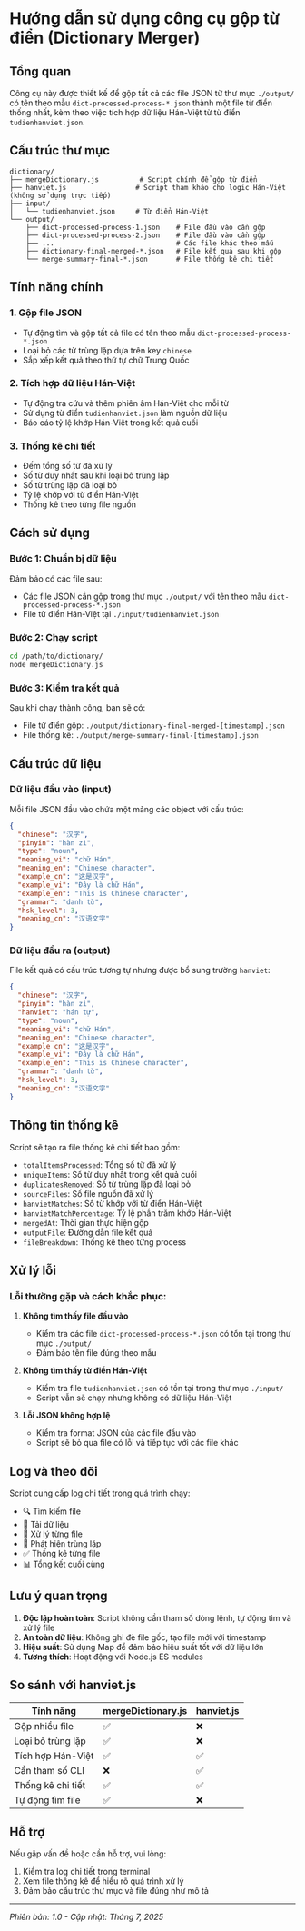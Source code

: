 # Hướng dẫn sử dụng công cụ gộp từ điển (Dictionary Merger)

## Tổng quan

Công cụ này được thiết kế để gộp tất cả các file JSON từ thư mục `./output/` có tên theo mẫu `dict-processed-process-*.json` thành một file từ điển thống nhất, kèm theo việc tích hợp dữ liệu Hán-Việt từ từ điển `tudienhanviet.json`.

## Cấu trúc thư mục

```
dictionary/
├── mergeDictionary.js          # Script chính để gộp từ điển
├── hanviet.js                 # Script tham khảo cho logic Hán-Việt (không sử dụng trực tiếp)
├── input/
│   └── tudienhanviet.json     # Từ điển Hán-Việt
└── output/
    ├── dict-processed-process-1.json    # File đầu vào cần gộp
    ├── dict-processed-process-2.json    # File đầu vào cần gộp
    ├── ...                              # Các file khác theo mẫu
    ├── dictionary-final-merged-*.json   # File kết quả sau khi gộp
    └── merge-summary-final-*.json       # File thống kê chi tiết
```

## Tính năng chính

### 1. Gộp file JSON
- Tự động tìm và gộp tất cả file có tên theo mẫu `dict-processed-process-*.json`
- Loại bỏ các từ trùng lặp dựa trên key `chinese`
- Sắp xếp kết quả theo thứ tự chữ Trung Quốc

### 2. Tích hợp dữ liệu Hán-Việt
- Tự động tra cứu và thêm phiên âm Hán-Việt cho mỗi từ
- Sử dụng từ điển `tudienhanviet.json` làm nguồn dữ liệu
- Báo cáo tỷ lệ khớp Hán-Việt trong kết quả cuối

### 3. Thống kê chi tiết
- Đếm tổng số từ đã xử lý
- Số từ duy nhất sau khi loại bỏ trùng lặp
- Số từ trùng lặp đã loại bỏ
- Tỷ lệ khớp với từ điển Hán-Việt
- Thống kê theo từng file nguồn

## Cách sử dụng

### Bước 1: Chuẩn bị dữ liệu
Đảm bảo có các file sau:
- Các file JSON cần gộp trong thư mục `./output/` với tên theo mẫu `dict-processed-process-*.json`
- File từ điển Hán-Việt tại `./input/tudienhanviet.json`

### Bước 2: Chạy script
```bash
cd /path/to/dictionary/
node mergeDictionary.js
```

### Bước 3: Kiểm tra kết quả
Sau khi chạy thành công, bạn sẽ có:
- File từ điển gộp: `./output/dictionary-final-merged-[timestamp].json`
- File thống kê: `./output/merge-summary-final-[timestamp].json`

## Cấu trúc dữ liệu

### Dữ liệu đầu vào (input)
Mỗi file JSON đầu vào chứa một mảng các object với cấu trúc:
```json
{
  "chinese": "汉字",
  "pinyin": "hàn zì",
  "type": "noun",
  "meaning_vi": "chữ Hán",
  "meaning_en": "Chinese character",
  "example_cn": "这是汉字",
  "example_vi": "Đây là chữ Hán",
  "example_en": "This is Chinese character",
  "grammar": "danh từ",
  "hsk_level": 3,
  "meaning_cn": "汉语文字"
}
```

### Dữ liệu đầu ra (output)
File kết quả có cấu trúc tương tự nhưng được bổ sung trường `hanviet`:
```json
{
  "chinese": "汉字",
  "pinyin": "hàn zì",
  "hanviet": "hán tự",
  "type": "noun",
  "meaning_vi": "chữ Hán",
  "meaning_en": "Chinese character",
  "example_cn": "这是汉字",
  "example_vi": "Đây là chữ Hán",
  "example_en": "This is Chinese character",
  "grammar": "danh từ",
  "hsk_level": 3,
  "meaning_cn": "汉语文字"
}
```

## Thông tin thống kê

Script sẽ tạo ra file thống kê chi tiết bao gồm:
- `totalItemsProcessed`: Tổng số từ đã xử lý
- `uniqueItems`: Số từ duy nhất trong kết quả cuối
- `duplicatesRemoved`: Số từ trùng lặp đã loại bỏ
- `sourceFiles`: Số file nguồn đã xử lý
- `hanvietMatches`: Số từ khớp với từ điển Hán-Việt
- `hanvietMatchPercentage`: Tỷ lệ phần trăm khớp Hán-Việt
- `mergedAt`: Thời gian thực hiện gộp
- `outputFile`: Đường dẫn file kết quả
- `fileBreakdown`: Thống kê theo từng process

## Xử lý lỗi

### Lỗi thường gặp và cách khắc phục:

1. **Không tìm thấy file đầu vào**
   - Kiểm tra các file `dict-processed-process-*.json` có tồn tại trong thư mục `./output/`
   - Đảm bảo tên file đúng theo mẫu

2. **Không tìm thấy từ điển Hán-Việt**
   - Kiểm tra file `tudienhanviet.json` có tồn tại trong thư mục `./input/`
   - Script vẫn sẽ chạy nhưng không có dữ liệu Hán-Việt

3. **Lỗi JSON không hợp lệ**
   - Kiểm tra format JSON của các file đầu vào
   - Script sẽ bỏ qua file có lỗi và tiếp tục với các file khác

## Log và theo dõi

Script cung cấp log chi tiết trong quá trình chạy:
- 🔍 Tìm kiếm file
- 📂 Tải dữ liệu
- 📄 Xử lý từng file
- 🔄 Phát hiện trùng lặp
- ✅ Thống kê từng file
- 📊 Tổng kết cuối cùng

## Lưu ý quan trọng

1. **Độc lập hoàn toàn**: Script không cần tham số dòng lệnh, tự động tìm và xử lý file
2. **An toàn dữ liệu**: Không ghi đè file gốc, tạo file mới với timestamp
3. **Hiệu suất**: Sử dụng Map để đảm bảo hiệu suất tốt với dữ liệu lớn
4. **Tương thích**: Hoạt động với Node.js ES modules

## So sánh với hanviet.js

| Tính năng | mergeDictionary.js | hanviet.js |
|-----------|-------------------|------------|
| Gộp nhiều file | ✅ | ❌ |
| Loại bỏ trùng lặp | ✅ | ❌ |
| Tích hợp Hán-Việt | ✅ | ✅ |
| Cần tham số CLI | ❌ | ✅ |
| Thống kê chi tiết | ✅ | ✅ |
| Tự động tìm file | ✅ | ❌ |

## Hỗ trợ

Nếu gặp vấn đề hoặc cần hỗ trợ, vui lòng:
1. Kiểm tra log chi tiết trong terminal
2. Xem file thống kê để hiểu rõ quá trình xử lý
3. Đảm bảo cấu trúc thư mục và file đúng như mô tả

---

*Phiên bản: 1.0 - Cập nhật: Tháng 7, 2025*
